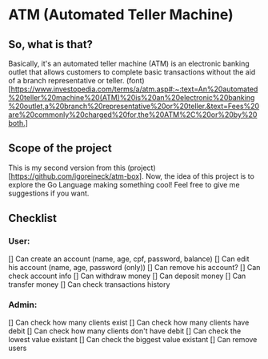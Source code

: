 # ATM (Automated Teller Machine)

## So, what is that?
Basically, it's an automated teller machine (ATM) is an electronic banking outlet that allows customers to complete basic transactions without the aid of a branch representative or teller. (font)[https://www.investopedia.com/terms/a/atm.asp#:~:text=An%20automated%20teller%20machine%20(ATM)%20is%20an%20electronic%20banking%20outlet,a%20branch%20representative%20or%20teller.&text=Fees%20are%20commonly%20charged%20for,the%20ATM%2C%20or%20by%20both.]

## Scope of the project
This is my second version from this (project)[https://github.com/igoreineck/atm-box]. Now, the idea of this project is to explore the Go Language making something cool! Feel free to give me suggestions if you want.

## Checklist

### User:
  [] Can create an account (name, age, cpf, password, balance)
  [] Can edit his account (name, age, password (only))
  [] Can remove his account?
  [] Can check account info
  [] Can withdraw money
  [] Can deposit money
  [] Can transfer money
  [] Can check transactions history

### Admin:
  [] Can check how many clients exist
  [] Can check how many clients have debit
  [] Can check how many clients don't have debit
  [] Can check the lowest value existant
  [] Can check the biggest value existant
  [] Can remove users